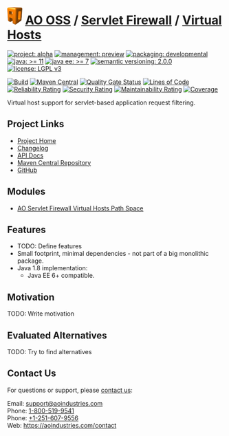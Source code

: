 # [<img src="ao-logo.png" alt="AO Logo" width="35" height="40">](https://github.com/ao-apps) [AO OSS](https://github.com/ao-apps/ao-oss) / [Servlet Firewall](https://github.com/ao-apps/ao-servlet-firewall) / [Virtual Hosts](https://github.com/ao-apps/ao-servlet-firewall-virtual-hosts)

[![project: alpha](https://oss.aoapps.com/ao-badges/project-alpha.svg)](https://aoindustries.com/life-cycle#project-alpha)
[![management: preview](https://oss.aoapps.com/ao-badges/management-preview.svg)](https://aoindustries.com/life-cycle#management-preview)
[![packaging: developmental](https://oss.aoapps.com/ao-badges/packaging-developmental.svg)](https://aoindustries.com/life-cycle#packaging-developmental)  
[![java: &gt;= 11](https://oss.aoapps.com/ao-badges/java-11.svg)](https://docs.oracle.com/en/java/javase/11/)
[![java ee: &gt;= 7](https://oss.aoapps.com/ao-badges/javaee-7.svg)](https://docs.oracle.com/javaee/7/)
[![semantic versioning: 2.0.0](https://oss.aoapps.com/ao-badges/semver-2.0.0.svg)](http://semver.org/spec/v2.0.0.html)
[![license: LGPL v3](https://oss.aoapps.com/ao-badges/license-lgpl-3.0.svg)](https://www.gnu.org/licenses/lgpl-3.0)

[![Build](https://github.com/ao-apps/ao-servlet-firewall-virtual-hosts/workflows/Build/badge.svg?branch=master)](https://github.com/ao-apps/ao-servlet-firewall-virtual-hosts/actions?query=workflow%3ABuild)
[![Maven Central](https://maven-badges.herokuapp.com/maven-central/com.aoapps/ao-servlet-firewall-virtual-hosts/badge.svg)](https://maven-badges.herokuapp.com/maven-central/com.aoapps/ao-servlet-firewall-virtual-hosts)
[![Quality Gate Status](https://sonarcloud.io/api/project_badges/measure?branch=master&project=com.aoapps%3Aao-servlet-firewall-virtual-hosts&metric=alert_status)](https://sonarcloud.io/dashboard?branch=master&id=com.aoapps%3Aao-servlet-firewall-virtual-hosts)
[![Lines of Code](https://sonarcloud.io/api/project_badges/measure?branch=master&project=com.aoapps%3Aao-servlet-firewall-virtual-hosts&metric=ncloc)](https://sonarcloud.io/component_measures?branch=master&id=com.aoapps%3Aao-servlet-firewall-virtual-hosts&metric=ncloc)  
[![Reliability Rating](https://sonarcloud.io/api/project_badges/measure?branch=master&project=com.aoapps%3Aao-servlet-firewall-virtual-hosts&metric=reliability_rating)](https://sonarcloud.io/component_measures?branch=master&id=com.aoapps%3Aao-servlet-firewall-virtual-hosts&metric=Reliability)
[![Security Rating](https://sonarcloud.io/api/project_badges/measure?branch=master&project=com.aoapps%3Aao-servlet-firewall-virtual-hosts&metric=security_rating)](https://sonarcloud.io/component_measures?branch=master&id=com.aoapps%3Aao-servlet-firewall-virtual-hosts&metric=Security)
[![Maintainability Rating](https://sonarcloud.io/api/project_badges/measure?branch=master&project=com.aoapps%3Aao-servlet-firewall-virtual-hosts&metric=sqale_rating)](https://sonarcloud.io/component_measures?branch=master&id=com.aoapps%3Aao-servlet-firewall-virtual-hosts&metric=Maintainability)
[![Coverage](https://sonarcloud.io/api/project_badges/measure?branch=master&project=com.aoapps%3Aao-servlet-firewall-virtual-hosts&metric=coverage)](https://sonarcloud.io/component_measures?branch=master&id=com.aoapps%3Aao-servlet-firewall-virtual-hosts&metric=Coverage)

Virtual host support for servlet-based application request filtering.

## Project Links
* [Project Home](https://oss.aoapps.com/servlet-firewall/virtual-hosts/)
* [Changelog](https://oss.aoapps.com/servlet-firewall/virtual-hosts/changelog)
* [API Docs](https://oss.aoapps.com/servlet-firewall/virtual-hosts/apidocs/)
* [Maven Central Repository](https://central.sonatype.com/artifact/com.aoapps/ao-servlet-firewall-virtual-hosts)
* [GitHub](https://github.com/ao-apps/ao-servlet-firewall-virtual-hosts)

## Modules
* [AO Servlet Firewall Virtual Hosts Path Space](https://github.com/ao-apps/ao-servlet-firewall-virtual-hosts-path-space)

## Features
* TODO: Define features
* Small footprint, minimal dependencies - not part of a big monolithic package.
* Java 1.8 implementation:
    * Java EE 6+ compatible.

## Motivation
TODO: Write motivation

## Evaluated Alternatives
TODO: Try to find alternatives

## Contact Us
For questions or support, please [contact us](https://aoindustries.com/contact):

Email: [support@aoindustries.com](mailto:support@aoindustries.com)  
Phone: [1-800-519-9541](tel:1-800-519-9541)  
Phone: [+1-251-607-9556](tel:+1-251-607-9556)  
Web: https://aoindustries.com/contact

